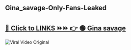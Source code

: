 
 ## Gina_savage-Only-Fans-Leaked

# <h2><a href="https://clipsfans.com/Gina_savage&ref=git">🔗 Click to LINKS ⏩⏩ 👉 🟢 Gina savage </a></h2>

<a href="https://clipsfans.com/Gina_savage&ref=git" rel="nofollow" data-target="animated-image.originalLink"><img src="https://i.ibb.co.com/xMMVF88/686577567.gif" alt="Viral Video Original" style="max-width: 100%; display: inline-block;" data-target="animated-image.originalImage"></a>
